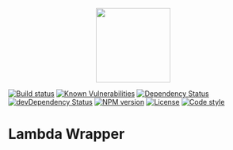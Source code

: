 <p align="center">
  <img height="150" src="https://avatars0.githubusercontent.com/u/36457275?s=400&u=16d355f384ed7f8e0655b7ed1d70ff2e411690d8&v=4e">
</p>

[![Build status][build-badge]][build-badge-url]
[![Known Vulnerabilities][vulnerability-badge]][vulnerability-badge-url]
[![Dependency Status][dependency-badge]][dependency-badge-url]
[![devDependency Status][dev-dependency-badge]][dev-dependency-badge-url]
[![NPM version][latest-version-badge]][latest-version-badge-url]
[![License][license-badge]][license-badge-url]
[![Code style][formatter-badge]][formatter-badge-url]

# Lambda Wrapper

[build-badge]: https://circleci.com/gh/manwaring/lambda-wrapper.svg?style=shield&circle-token=29c46c698a84144d4ea9d21552f1927c87afd68e
[build-badge-url]: https://circleci.com/gh/manwaring/lambda-wrapper
[dependency-badge]: https://david-dm.org/manwaring/lambda-wrapper.svg
[dependency-badge-url]: https://david-dm.org/manwaring/lambda-wrapper
[dev-dependency-badge]: https://david-dm.org/manwaring/lambda-wrapper/dev-status.svg
[dev-dependency-badge-url]: https://david-dm.org/manwaring/lambda-wrapper?type=dev
[formatter-badge]: https://img.shields.io/badge/code_style-prettier-ff69b4.svg?style=flat-square
[formatter-badge-url]: #badge
[license-badge]: https://img.shields.io/npm/l/@manwaring/lambda-wrapper.svg
[license-badge-url]: https://www.npmjs.com/package/@manwaring/lambda-wrapper
[vulnerability-badge]: https://snyk.io/test/github/manwaring/lambda-wrapper/badge.svg?targetFile=package.json
[vulnerability-badge-url]: https://snyk.io/test/github/manwaring/lambda-wrapper?targetFile=package.json
[latest-version-badge]: https://img.shields.io/npm/v/%40manwaring%2Flambda-wrapper/latest.svg
[latest-version-badge-url]: https://npmjs.com/package/@manwaring/lambda-wrapper
